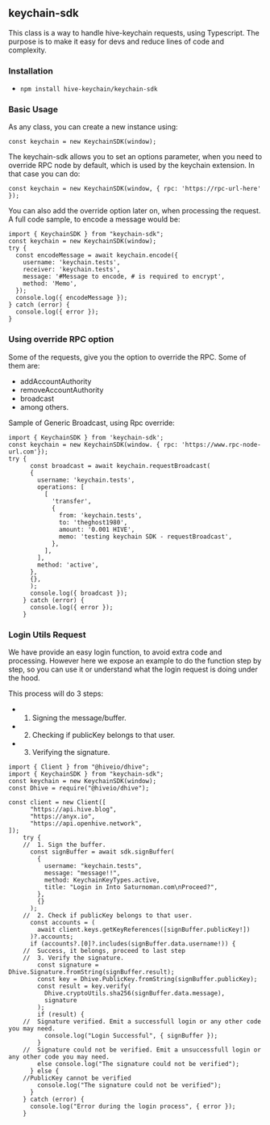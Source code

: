 ## keychain-sdk

This class is a way to handle hive-keychain requests, using Typescript. The purpose is to make it easy for devs and reduce lines of code and complexity.

### Installation

- `npm install hive-keychain/keychain-sdk`

### Basic Usage

As any class, you can create a new instance using:

```
const keychain = new KeychainSDK(window);
```

The keychain-sdk allows you to set an options parameter, when you need to override RPC node by default, which is used by the keychain extension.
In that case you can do:

```
const keychain = new KeychainSDK(window, { rpc: 'https://rpc-url-here' });
```

You can also add the override option later on, when processing the request.
A full code sample, to encode a message would be:

```
import { KeychainSDK } from "keychain-sdk";
const keychain = new KeychainSDK(window);
try {
  const encodeMessage = await keychain.encode({
    username: 'keychain.tests',
    receiver: 'keychain.tests',
    message: '#Message to encode, # is required to encrypt',
    method: 'Memo',
  });
  console.log({ encodeMessage });
} catch (error) {
  console.log({ error });
}
```

### Using override RPC option

Some of the requests, give you the option to override the RPC.
Some of them are:

- addAccountAuthority
- removeAccountAuthority
- broadcast
- among others.

Sample of Generic Broadcast, using Rpc override:

```
import { KeychainSDK } from 'keychain-sdk';
const keychain = new KeychainSDK(window. { rpc: 'https://www.rpc-node-url.com'});
try {
      const broadcast = await keychain.requestBroadcast(
      {
        username: 'keychain.tests',
        operations: [
          [
            'transfer',
            {
              from: 'keychain.tests',
              to: 'theghost1980',
              amount: '0.001 HIVE',
              memo: 'testing keychain SDK - requestBroadcast',
            },
          ],
        ],
        method: 'active',
      },
      {},
      );
      console.log({ broadcast });
    } catch (error) {
      console.log({ error });
    }
```

### Login Utils Request

We have provide an easy login function, to avoid extra code and processing. However here we expose an example to do the function step by step, so you can use it or understand what the login request is doing under the hood.

This process will do 3 steps:

- 1.  Signing the message/buffer.
- 2.  Checking if publicKey belongs to that user.
- 3.  Verifying the signature.

```
import { Client } from "@hiveio/dhive";
import { KeychainSDK } from "keychain-sdk";
const keychain = new KeychainSDK(window);
const Dhive = require("@hiveio/dhive");

const client = new Client([
      "https://api.hive.blog",
      "https://anyx.io",
      "https://api.openhive.network",
]);
    try {
    //  1. Sign the buffer.
      const signBuffer = await sdk.signBuffer(
        {
          username: "keychain.tests",
          message: "message!!",
          method: KeychainKeyTypes.active,
          title: "Login in Into Saturnoman.com\nProceed?",
        },
        {}
      );
    //  2. Check if publicKey belongs to that user.
      const accounts = (
        await client.keys.getKeyReferences([signBuffer.publicKey!])
      )?.accounts;
      if (accounts?.[0]?.includes(signBuffer.data.username!)) {
    //  Success, it belongs, proceed to last step
    //  3. Verify the signature.
        const signature = Dhive.Signature.fromString(signBuffer.result);
        const key = Dhive.PublicKey.fromString(signBuffer.publicKey);
        const result = key.verify(
          Dhive.cryptoUtils.sha256(signBuffer.data.message),
          signature
        );
        if (result) {
    //  Signature verified. Emit a successfull login or any other code you may need.
          console.log("Login Successful", { signBuffer });
        }
    //  Signature could not be verified. Emit a unsuccessfull login or any other code you may need.
        else console.log("The signature could not be verified");
      } else {
    //PublicKey cannot be verified
        console.log("The signature could not be verified");
      }
    } catch (error) {
      console.log("Error during the login process", { error });
    }

```

